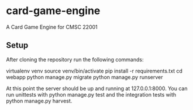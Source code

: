 card-game-engine
================

A Card Game Engine for CMSC 22001


Setup
-----

After cloning the repository run the following commands:

  virtualenv venv
  source venv/bin/activate
  pip install -r requirements.txt
  cd webapp
  python manage.py migrate
  python manage.py runserver
  
At this point the server should be up and running at 127.0.0.1:8000. You can run unittests with python manage.py test and the integration tests with python manage.py harvest.
